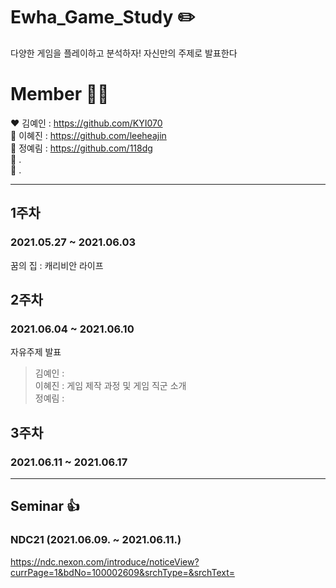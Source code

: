 # Ewha_Game_Study :pencil2:
다양한 게임을 플레이하고 분석하자! 자신만의 주제로 발표한다

# Member 🙋‍♂️
❤ 김예인 : https://github.com/KYI070  
🧡 이혜진 : https://github.com/leeheajin  
💛 정예림 : https://github.com/118dg  
💚 .  
💙 .

--------------------------------

## 1주차
### 2021.05.27 ~ 2021.06.03
꿈의 집 : 캐리비안 라이프

## 2주차
### 2021.06.04 ~ 2021.06.10
자유주제 발표
> 김예인 :  
> 이혜진 : 게임 제작 과정 및 게임 직군 소개  
> 정예림 : 

## 3주차
### 2021.06.11 ~ 2021.06.17

--------------------------------

## Seminar :thumbsup:
### NDC21 (2021.06.09. ~ 2021.06.11.)
https://ndc.nexon.com/introduce/noticeView?currPage=1&bdNo=100002609&srchType=&srchText=
